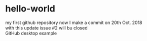 # hello-world
my first github repository
now I make a commit on 20th Oct. 2018<br>
with this update issue #2 will bu closed<br>
GitHub desktop example<br>
